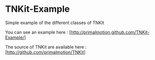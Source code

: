 # TNKit-Example
Simple example of the different classes of TNKit

You can see an example here : [http://primalmotion.github.com/TNKit-Example/]

The source of TNKit are available here : [http://github.com/primalmotion/TNKit]

